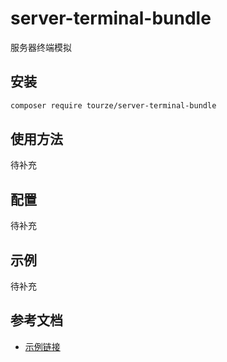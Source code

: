 # server-terminal-bundle

服务器终端模拟

## 安装

```bash
composer require tourze/server-terminal-bundle
```

## 使用方法

待补充

## 配置

待补充

## 示例

待补充

## 参考文档

- [示例链接](https://example.com)
